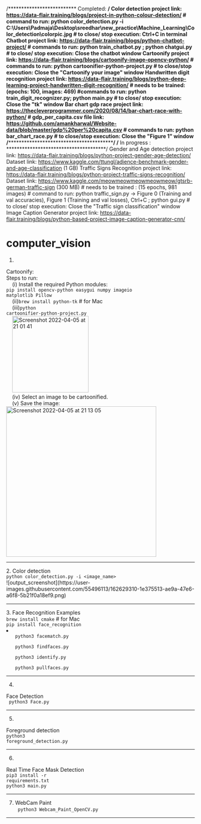 /**************************  Completed: **************************************/
Color detection project link:  https://data-flair.training/blogs/project-in-python-colour-detection/
		# command to run:  python color_detection.py -i C:\Users\Padmaja\Desktop\sreedhar\new_practice\Machine_Learning\Color_detection\colorpic.jpg
		# to close/ stop execution: Ctrl+C in terminal
Chatbot project link:  https://data-flair.training/blogs/python-chatbot-project/
		# commands to run: python train_chatbot.py ; python chatgui.py
		# to close/ stop execution: Close the chatbot window
Cartoonify project link:  https://data-flair.training/blogs/cartoonify-image-opencv-python/
		# commands to run: python cartoonifier-python-project.py
		# to close/stop execution: Close the "Cartoonify your image" window
Handwritten digit recognition project link: https://data-flair.training/blogs/python-deep-learning-project-handwritten-digit-recognition/
		# needs to be trained: (epochs: 100, images: 469)
		#commands to run: python train_digit_recognizer.py; python main.py
		# to close/ stop execution: Close the "tk" window
Bar chart gdp race project link: https://thecleverprogrammer.com/2020/08/14/bar-chart-race-with-python/
		# gdp_per_capita.csv file link:  https://github.com/amankharwal/Website-data/blob/master/gdp%20per%20capita.csv
		# commands to run: python bar_chart_race.py
		# to close/stop execution: Close the "Figure 1" window
/********************************************************************************************************/
/**************************  In progress : **************************************/
Gender and Age detection project link:  https://data-flair.training/blogs/python-project-gender-age-detection/
		Dataset link: https://www.kaggle.com/ttungl/adience-benchmark-gender-and-age-classification  (1 GB)
Traffic Signs Recognition project link:     https://data-flair.training/blogs/python-project-traffic-signs-recognition/
		 Dataset link:  https://www.kaggle.com/meowmeowmeowmeowmeow/gtsrb-german-traffic-sign  (300 MB)
		# needs to be trained  : (15 epochs, 981 images)
		# command to run: python traffic_sign.py -> Figure 0 (Training and val accuracies), Figure 1 (Training and val losses), Ctrl+C ; python gui.py
		# to close/ stop execution: Close the "Traffic sign classification" window
Image Caption Generator project link:  https://data-flair.training/blogs/python-based-project-image-caption-generator-cnn/



# computer_vision

1.
Cartoonify:<br>
Steps to run:<br>
  &nbsp;&nbsp;&nbsp;&nbsp;(i) Install the required Python modules:<br>
      <code>pip install opencv-python easygui numpy imageio matplotlib Pillow</code><br>
  &nbsp;&nbsp;&nbsp;&nbsp;(ii)<code>brew install python-tk</code>        # for Mac<br>
  &nbsp;&nbsp;&nbsp;&nbsp;(iii)<code>python cartoonifier-python-project.py</code><br>&nbsp;&nbsp;&nbsp;&nbsp;<img width="204" alt="Screenshot 2022-04-05 at 21 01 41" src="https://user-images.githubusercontent.com/55496113/161790586-a19cab38-ceb6-4c16-a98b-231b73511d29.png"><br>
  &nbsp;&nbsp;&nbsp;&nbsp;(iv) Select an image to be cartoonified.<br>
  &nbsp;&nbsp;&nbsp;&nbsp;(v) Save the image:<br><img width="401" alt="Screenshot 2022-04-05 at 21 13 05" src="https://user-images.githubusercontent.com/55496113/161792997-5a13b87f-2485-4737-8379-12560b4ebf1a.png"><br>

<hr>
2.
Color detection <br>
<code>python color_detection.py -i &ltimage_name&gt</code><br>
![output_screenshot](https://user-images.githubusercontent.com/55496113/162629310-1e375513-ae9a-47e6-a6f8-5b21f0a18ef9.png)

<hr>
3.
Face Recognition Examples<br>
<code>brew install cmake</code> # for Mac<br>
<code>pip install face_recognition</code><br>
<li>
  <ul><code>python3 facematch.py</code>
  </ul>
  <ul><code>python3 findfaces.py</code></ul>
  <ul><code>python3 identify.py</code></ul>
  <ul><code>python3 pullfaces.py</code></ul>
</li>

<hr>

4.
Face Detection<br>
<code> python3 Face.py </code><br>
<hr>

5.
Foreground detection<br>
<code>python3 foreground_detection.py</code><br>
<hr>

6.
Real Time Face Mask Detection<br>
<code>pip3 install -r requirements.txt</code><br>
<code>python3 main.py</code>
<hr>

7. WebCam Paint<br>
<code> python3 Webcam_Paint_OpenCV.py </code>
<hr>
